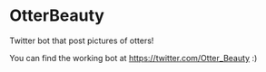 # OtterBeauty
Twitter bot that post pictures of otters!

You can find the working bot at https://twitter.com/Otter_Beauty :)
